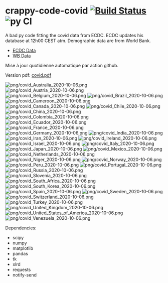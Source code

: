 # crappy-code-covid [![Build Status](https://cloud.drone.io/api/badges/a-lemonnier/crappy-code-covid/status.svg)](https://cloud.drone.io/a-lemonnier/crappy-code-covid) ![py CI](https://github.com/a-lemonnier/crappy-code-covid/workflows/py%20CI/badge.svg)
 
A bad py code fitting the covid data from ECDC. ECDC updates his database at 12h00 CEST atm. Demographic data are from World Bank.
 
- [ECDC Data](https://www.ecdc.europa.eu/en/publications-data/download-todays-data-geographic-distribution-covid-19-cases-worldwide)
- [WB Data](https://data.worldbank.org/indicator/sp.pop.totl)
 
 
Mise à jour quotidienne automatique par action github.
 
Version pdf: [covid.pdf](https://github.com/a-lemonnier/crappy-code-covid/raw/master/covid.pdf)
 
![png/covid_Australia_2020-10-06.png](png/covid_Australia_2020-10-06.png)
![png/covid_Austria_2020-10-06.png](png/covid_Austria_2020-10-06.png)
![png/covid_Belgium_2020-10-06.png](png/covid_Belgium_2020-10-06.png)
![png/covid_Brazil_2020-10-06.png](png/covid_Brazil_2020-10-06.png)
![png/covid_Cameroon_2020-10-06.png](png/covid_Cameroon_2020-10-06.png)
![png/covid_Canada_2020-10-06.png](png/covid_Canada_2020-10-06.png)
![png/covid_Chile_2020-10-06.png](png/covid_Chile_2020-10-06.png)
![png/covid_China_2020-10-06.png](png/covid_China_2020-10-06.png)
![png/covid_Colombia_2020-10-06.png](png/covid_Colombia_2020-10-06.png)
![png/covid_Ecuador_2020-10-06.png](png/covid_Ecuador_2020-10-06.png)
![png/covid_France_2020-10-06.png](png/covid_France_2020-10-06.png)
![png/covid_Germany_2020-10-06.png](png/covid_Germany_2020-10-06.png)
![png/covid_India_2020-10-06.png](png/covid_India_2020-10-06.png)
![png/covid_Iran_2020-10-06.png](png/covid_Iran_2020-10-06.png)
![png/covid_Ireland_2020-10-06.png](png/covid_Ireland_2020-10-06.png)
![png/covid_Israel_2020-10-06.png](png/covid_Israel_2020-10-06.png)
![png/covid_Italy_2020-10-06.png](png/covid_Italy_2020-10-06.png)
![png/covid_Japan_2020-10-06.png](png/covid_Japan_2020-10-06.png)
![png/covid_Mexico_2020-10-06.png](png/covid_Mexico_2020-10-06.png)
![png/covid_Netherlands_2020-10-06.png](png/covid_Netherlands_2020-10-06.png)
![png/covid_Niger_2020-10-06.png](png/covid_Niger_2020-10-06.png)
![png/covid_Norway_2020-10-06.png](png/covid_Norway_2020-10-06.png)
![png/covid_Peru_2020-10-06.png](png/covid_Peru_2020-10-06.png)
![png/covid_Portugal_2020-10-06.png](png/covid_Portugal_2020-10-06.png)
![png/covid_Russia_2020-10-06.png](png/covid_Russia_2020-10-06.png)
![png/covid_Slovenia_2020-10-06.png](png/covid_Slovenia_2020-10-06.png)
![png/covid_South_Africa_2020-10-06.png](png/covid_South_Africa_2020-10-06.png)
![png/covid_South_Korea_2020-10-06.png](png/covid_South_Korea_2020-10-06.png)
![png/covid_Spain_2020-10-06.png](png/covid_Spain_2020-10-06.png)
![png/covid_Sweden_2020-10-06.png](png/covid_Sweden_2020-10-06.png)
![png/covid_Switzerland_2020-10-06.png](png/covid_Switzerland_2020-10-06.png)
![png/covid_Turkey_2020-10-06.png](png/covid_Turkey_2020-10-06.png)
![png/covid_United_Kingdom_2020-10-06.png](png/covid_United_Kingdom_2020-10-06.png)
![png/covid_United_States_of_America_2020-10-06.png](png/covid_United_States_of_America_2020-10-06.png)
![png/covid_Venezuela_2020-10-06.png](png/covid_Venezuela_2020-10-06.png)
 
Dependencies:
- scipy
- numpy
- matplotlib
- pandas
- tk
- xlrd
- requests
- notify-send
